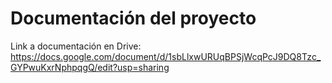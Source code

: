 # Documentación del proyecto

Link a documentación en Drive: https://docs.google.com/document/d/1sbLlxwURUqBPSjWcqPcJ9DQ8Tzc_GYPwuKxrNphpqgQ/edit?usp=sharing

